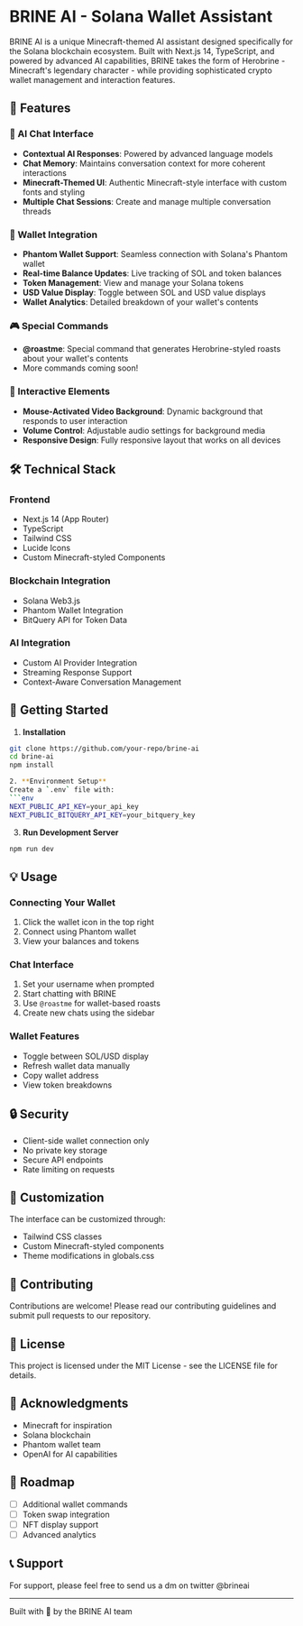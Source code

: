 # BRINE AI - Solana Wallet Assistant

BRINE AI is a unique Minecraft-themed AI assistant designed specifically for the Solana blockchain ecosystem. Built with Next.js 14, TypeScript, and powered by advanced AI capabilities, BRINE takes the form of Herobrine - Minecraft's legendary character - while providing sophisticated crypto wallet management and interaction features.

## 🌟 Features

### 🤖 AI Chat Interface
- **Contextual AI Responses**: Powered by advanced language models
- **Chat Memory**: Maintains conversation context for more coherent interactions
- **Minecraft-Themed UI**: Authentic Minecraft-style interface with custom fonts and styling
- **Multiple Chat Sessions**: Create and manage multiple conversation threads

### 💼 Wallet Integration
- **Phantom Wallet Support**: Seamless connection with Solana's Phantom wallet
- **Real-time Balance Updates**: Live tracking of SOL and token balances
- **Token Management**: View and manage your Solana tokens
- **USD Value Display**: Toggle between SOL and USD value displays
- **Wallet Analytics**: Detailed breakdown of your wallet's contents

### 🎮 Special Commands
- **@roastme**: Special command that generates Herobrine-styled roasts about your wallet's contents
- More commands coming soon!

### 🎥 Interactive Elements
- **Mouse-Activated Video Background**: Dynamic background that responds to user interaction
- **Volume Control**: Adjustable audio settings for background media
- **Responsive Design**: Fully responsive layout that works on all devices

## 🛠 Technical Stack

### Frontend
- Next.js 14 (App Router)
- TypeScript
- Tailwind CSS
- Lucide Icons
- Custom Minecraft-styled Components

### Blockchain Integration
- Solana Web3.js
- Phantom Wallet Integration
- BitQuery API for Token Data

### AI Integration
- Custom AI Provider Integration
- Streaming Response Support
- Context-Aware Conversation Management

## 🚀 Getting Started

1. **Installation**

```bash
git clone https://github.com/your-repo/brine-ai
cd brine-ai
npm install

2. **Environment Setup**
Create a `.env` file with:
```env
NEXT_PUBLIC_API_KEY=your_api_key
NEXT_PUBLIC_BITQUERY_API_KEY=your_bitquery_key
```

3. **Run Development Server**
```bash
npm run dev
```

## 💡 Usage

### Connecting Your Wallet
1. Click the wallet icon in the top right
2. Connect using Phantom wallet
3. View your balances and tokens

### Chat Interface
1. Set your username when prompted
2. Start chatting with BRINE
3. Use `@roastme` for wallet-based roasts
4. Create new chats using the sidebar

### Wallet Features
- Toggle between SOL/USD display
- Refresh wallet data manually
- Copy wallet address
- View token breakdowns

## 🔒 Security

- Client-side wallet connection only
- No private key storage
- Secure API endpoints
- Rate limiting on requests

## 🎨 Customization

The interface can be customized through:
- Tailwind CSS classes
- Custom Minecraft-styled components
- Theme modifications in globals.css

## 🤝 Contributing

Contributions are welcome! Please read our contributing guidelines and submit pull requests to our repository.

## 📄 License

This project is licensed under the MIT License - see the LICENSE file for details.

## 🙏 Acknowledgments

- Minecraft for inspiration
- Solana blockchain
- Phantom wallet team
- OpenAI for AI capabilities

## 🔮 Roadmap

- [ ] Additional wallet commands
- [ ] Token swap integration
- [ ] NFT display support
- [ ] Advanced analytics

## 📞 Support

For support, please feel free to send us a dm on twitter @brineai

---

Built with 💚 by the BRINE AI team
